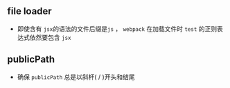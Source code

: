 ## file loader
- 即使含有 `jsx`的语法的文件后缀是`js` ， `webpack` 在加载文件时 `test` 的正则表达式依然要包含 `jsx` 

## publicPath
- 确保 `publicPath` 总是以斜杆( / )开头和结尾